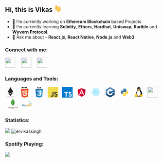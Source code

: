 ## Hi, this is Vikas <img src="https://raw.githubusercontent.com/ABSphreak/ABSphreak/master/gifs/Hi.gif" width="25px" />
- 🔭 I’m currently working on **Ethereum Blockchain** based Projects.
- 🌱 I’m currently learning **Solidity**, **Ethers**, **Hardhat**, **Uniswap**, **Rarible** and **Wyvern Protocol**.
- 💬 Ask me about - **React.js**, **React Native**, **Node.js** and **Web3**.

### Connect with me:
[<img height="33" width="33" src="https://unpkg.com/simple-icons@v6/icons/gmail.svg" />](mailto:mail.ervikassingh@gmail.com) &nbsp; &nbsp;
[<img height="33" width="33" src="https://unpkg.com/simple-icons@v6/icons/linkedin.svg" />](https://www.linkedin.com/in/ervikassingh/) &nbsp; &nbsp;
[<img height="33" width="33" src="https://unpkg.com/simple-icons@v6/icons/instagram.svg" />](https://www.instagram.com/wiekee.singh/) &nbsp; &nbsp;

### Languages and Tools:
<img height="35" width="35" src="https://raw.githubusercontent.com/github/explore/80688e429a7d4ef2fca1e82350fe8e3517d3494d/topics/ethereum/ethereum.png" /> &nbsp;
<img height="35" width="35" src="https://raw.githubusercontent.com/github/explore/80688e429a7d4ef2fca1e82350fe8e3517d3494d/topics/html/html.png" /> &nbsp;
<img height="35" width="35" src="https://raw.githubusercontent.com/github/explore/80688e429a7d4ef2fca1e82350fe8e3517d3494d/topics/css/css.png" /> &nbsp;
<img height="35" width="35" src="https://raw.githubusercontent.com/github/explore/80688e429a7d4ef2fca1e82350fe8e3517d3494d/topics/javascript/javascript.png" /> &nbsp;
<img height="35" width="35" src="https://raw.githubusercontent.com/github/explore/80688e429a7d4ef2fca1e82350fe8e3517d3494d/topics/typescript/typescript.png" /> &nbsp;
<img height="35" width="35" src="https://raw.githubusercontent.com/github/explore/80688e429a7d4ef2fca1e82350fe8e3517d3494d/topics/angular/angular.png" /> &nbsp;
<img height="35" width="35" src="https://raw.githubusercontent.com/github/explore/80688e429a7d4ef2fca1e82350fe8e3517d3494d/topics/react/react.png" /> &nbsp;
<img height="35" width="35" src="https://raw.githubusercontent.com/github/explore/80688e429a7d4ef2fca1e82350fe8e3517d3494d/topics/cpp/cpp.png" /> &nbsp;
<img height="35" width="35" src="https://raw.githubusercontent.com/github/explore/80688e429a7d4ef2fca1e82350fe8e3517d3494d/topics/python/python.png" /> &nbsp;
<img height="35" width="35" src="https://raw.githubusercontent.com/devicons/devicon/master/icons/linux/linux-original.svg" /> &nbsp;
<img height="35" width="35" src="https://www.vectorlogo.zone/logos/git-scm/git-scm-icon.svg" /> &nbsp;
<img height="35" width="35" src="https://raw.githubusercontent.com/devicons/devicon/master/icons/mongodb/mongodb-original-wordmark.svg" /> &nbsp;
<img height="35" width="35" src="https://raw.githubusercontent.com/devicons/devicon/master/icons/mysql/mysql-original-wordmark.svg" /> &nbsp;

### Statistics:
<img width="500" src="https://github-readme-stats.vercel.app/api?username=ervikassingh&&show_icons=true&title_color=e67c00&icon_color=489a2b&text_color=161616" />
<img width="500" src="https://github-readme-streak-stats.herokuapp.com/?user=ervikassingh&" alt="ervikassingh" />

### Spotify Playing:
[<img width="500" src="https://spotify-now-playing-ervikassingh.vercel.app/api/spotify/?background_color=403e3e&border_color=f7f7f7" />](https://open.spotify.com/user/oluvwymx1n559evcd3csfvopf)
